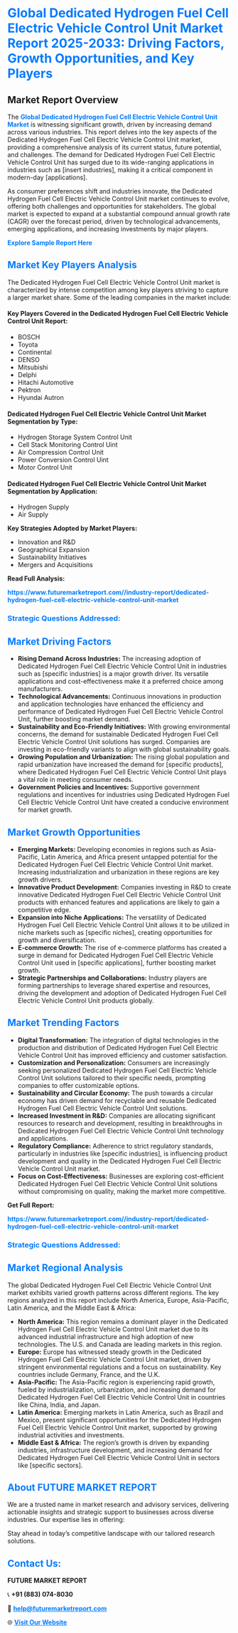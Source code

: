 <h1 style="color: #007BFF;">Global Dedicated Hydrogen Fuel Cell Electric Vehicle Control Unit Market Report 2025-2033: Driving Factors, Growth Opportunities, and Key Players</h1>

<section id="overview">
<h2>Market Report Overview</h2>
<p>The <a href="https://www.futuremarketreport.com//industry-report/dedicated-hydrogen-fuel-cell-electric-vehicle-control-unit-market" style="color: #007BFF; text-decoration: none;"><strong>Global Dedicated Hydrogen Fuel Cell Electric Vehicle Control Unit Market</strong></a> is witnessing significant growth, driven by increasing demand across various industries. This report delves into the key aspects of the Dedicated Hydrogen Fuel Cell Electric Vehicle Control Unit market, providing a comprehensive analysis of its current status, future potential, and challenges. The demand for Dedicated Hydrogen Fuel Cell Electric Vehicle Control Unit has surged due to its wide-ranging applications in industries such as [insert industries], making it a critical component in modern-day [applications].</p>
<p>As consumer preferences shift and industries innovate, the Dedicated Hydrogen Fuel Cell Electric Vehicle Control Unit market continues to evolve, offering both challenges and opportunities for stakeholders. The global market is expected to expand at a substantial compound annual growth rate (CAGR) over the forecast period, driven by technological advancements, emerging applications, and increasing investments by major players.</p>
</section>

<section id="overview">
<p><a href="https://www.futuremarketreport.com//request-sample/reportId=76759" style="color: #007BFF; text-decoration: none;"><strong>Explore Sample Report Here</strong></a></p>
</section>

<section id="key-players">
<h2 style="color: #007BFF;">Market Key Players Analysis</h2>
<p>The Dedicated Hydrogen Fuel Cell Electric Vehicle Control Unit market is characterized by intense competition among key players striving to capture a larger market share. Some of the leading companies in the market include:</p>
<h4>Key Players Covered in the Dedicated Hydrogen Fuel Cell Electric Vehicle Control Unit Report:</h4>
<ul><li>BOSCH</li><li>Toyota</li><li>Continental</li><li>DENSO</li><li>Mitsubishi</li><li>Delphi</li><li>Hitachi Automotive</li><li>Pektron</li><li>Hyundai Autron</li></ul>
<h4>Dedicated Hydrogen Fuel Cell Electric Vehicle Control Unit Market Segmentation by Type:</h4>
<ul><li>Hydrogen Storage System Control Unit</li><li>Cell Stack Monitoring Control Uint</li><li>Air Compression Control Unit</li><li>Power Conversion Control Uint</li><li>Motor Control Unit</li></ul>

<h4>Dedicated Hydrogen Fuel Cell Electric Vehicle Control Unit Market Segmentation by Application:</h4>
<ul><li>Hydrogen Supply</li><li>Air Supply</li></ul>
<p><strong>Key Strategies Adopted by Market Players:</strong></p>
<ul>
<li>Innovation and R&D</li>
<li>Geographical Expansion</li>
<li>Sustainability Initiatives</li>
<li>Mergers and Acquisitions</li>
</ul>
</section>

<section>
<p><strong>Read Full Analysis: </strong></p><a href="https://www.futuremarketreport.com//industry-report/dedicated-hydrogen-fuel-cell-electric-vehicle-control-unit-market" style="color: #007BFF; text-decoration: none;"><strong>https://www.futuremarketreport.com//industry-report/dedicated-hydrogen-fuel-cell-electric-vehicle-control-unit-market</strong></a>
<h3 style="color: #007BFF;">Strategic Questions Addressed:</h3>
</section>

<section id="driving-factors">
<h2 style="color: #007BFF;">Market Driving Factors</h2>
<ul>
<li><strong>Rising Demand Across Industries:</strong> The increasing adoption of Dedicated Hydrogen Fuel Cell Electric Vehicle Control Unit in industries such as [specific industries] is a major growth driver. Its versatile applications and cost-effectiveness make it a preferred choice among manufacturers.</li>
<li><strong>Technological Advancements:</strong> Continuous innovations in production and application technologies have enhanced the efficiency and performance of Dedicated Hydrogen Fuel Cell Electric Vehicle Control Unit, further boosting market demand.</li>
<li><strong>Sustainability and Eco-Friendly Initiatives:</strong> With growing environmental concerns, the demand for sustainable Dedicated Hydrogen Fuel Cell Electric Vehicle Control Unit solutions has surged. Companies are investing in eco-friendly variants to align with global sustainability goals.</li>
<li><strong>Growing Population and Urbanization:</strong> The rising global population and rapid urbanization have increased the demand for [specific products], where Dedicated Hydrogen Fuel Cell Electric Vehicle Control Unit plays a vital role in meeting consumer needs.</li>
<li><strong>Government Policies and Incentives:</strong> Supportive government regulations and incentives for industries using Dedicated Hydrogen Fuel Cell Electric Vehicle Control Unit have created a conducive environment for market growth.</li>
</ul>
</section>

<section id="growth-opportunities">
<h2 style="color: #007BFF;">Market Growth Opportunities</h2>
<ul>
<li><strong>Emerging Markets:</strong> Developing economies in regions such as Asia-Pacific, Latin America, and Africa present untapped potential for the Dedicated Hydrogen Fuel Cell Electric Vehicle Control Unit market. Increasing industrialization and urbanization in these regions are key growth drivers.</li>
<li><strong>Innovative Product Development:</strong> Companies investing in R&D to create innovative Dedicated Hydrogen Fuel Cell Electric Vehicle Control Unit products with enhanced features and applications are likely to gain a competitive edge.</li>
<li><strong>Expansion into Niche Applications:</strong> The versatility of Dedicated Hydrogen Fuel Cell Electric Vehicle Control Unit allows it to be utilized in niche markets such as [specific niches], creating opportunities for growth and diversification.</li>
<li><strong>E-commerce Growth:</strong> The rise of e-commerce platforms has created a surge in demand for Dedicated Hydrogen Fuel Cell Electric Vehicle Control Unit used in [specific applications], further boosting market growth.</li>
<li><strong>Strategic Partnerships and Collaborations:</strong> Industry players are forming partnerships to leverage shared expertise and resources, driving the development and adoption of Dedicated Hydrogen Fuel Cell Electric Vehicle Control Unit products globally.</li>
</ul>
</section>

<section id="trending-factors">
<h2 style="color: #007BFF;">Market Trending Factors</h2>
<ul>
<li><strong>Digital Transformation:</strong> The integration of digital technologies in the production and distribution of Dedicated Hydrogen Fuel Cell Electric Vehicle Control Unit has improved efficiency and customer satisfaction.</li>
<li><strong>Customization and Personalization:</strong> Consumers are increasingly seeking personalized Dedicated Hydrogen Fuel Cell Electric Vehicle Control Unit solutions tailored to their specific needs, prompting companies to offer customizable options.</li>
<li><strong>Sustainability and Circular Economy:</strong> The push towards a circular economy has driven demand for recyclable and reusable Dedicated Hydrogen Fuel Cell Electric Vehicle Control Unit solutions.</li>
<li><strong>Increased Investment in R&D:</strong> Companies are allocating significant resources to research and development, resulting in breakthroughs in Dedicated Hydrogen Fuel Cell Electric Vehicle Control Unit technology and applications.</li>
<li><strong>Regulatory Compliance:</strong> Adherence to strict regulatory standards, particularly in industries like [specific industries], is influencing product development and quality in the Dedicated Hydrogen Fuel Cell Electric Vehicle Control Unit market.</li>
<li><strong>Focus on Cost-Effectiveness:</strong> Businesses are exploring cost-efficient Dedicated Hydrogen Fuel Cell Electric Vehicle Control Unit solutions without compromising on quality, making the market more competitive.</li>
</ul>
</section>

<section>
<p><strong>Get Full Report: </strong></p><a href="https://www.futuremarketreport.com//industry-report/dedicated-hydrogen-fuel-cell-electric-vehicle-control-unit-market" style="color: #007BFF; text-decoration: none;"><strong>https://www.futuremarketreport.com//industry-report/dedicated-hydrogen-fuel-cell-electric-vehicle-control-unit-market</strong></a>
<h3 style="color: #007BFF;">Strategic Questions Addressed:</h3>
</section>


<section id="regional-analysis">
<h2 style="color: #007BFF;">Market Regional Analysis</h2>
<p>The global Dedicated Hydrogen Fuel Cell Electric Vehicle Control Unit market exhibits varied growth patterns across different regions. The key regions analyzed in this report include North America, Europe, Asia-Pacific, Latin America, and the Middle East & Africa:</p>
<ul>
<li><strong>North America:</strong> This region remains a dominant player in the Dedicated Hydrogen Fuel Cell Electric Vehicle Control Unit market due to its advanced industrial infrastructure and high adoption of new technologies. The U.S. and Canada are leading markets in this region.</li>
<li><strong>Europe:</strong> Europe has witnessed steady growth in the Dedicated Hydrogen Fuel Cell Electric Vehicle Control Unit market, driven by stringent environmental regulations and a focus on sustainability. Key countries include Germany, France, and the U.K.</li>
<li><strong>Asia-Pacific:</strong> The Asia-Pacific region is experiencing rapid growth, fueled by industrialization, urbanization, and increasing demand for Dedicated Hydrogen Fuel Cell Electric Vehicle Control Unit in countries like China, India, and Japan.</li>
<li><strong>Latin America:</strong> Emerging markets in Latin America, such as Brazil and Mexico, present significant opportunities for the Dedicated Hydrogen Fuel Cell Electric Vehicle Control Unit market, supported by growing industrial activities and investments.</li>
<li><strong>Middle East & Africa:</strong> The region’s growth is driven by expanding industries, infrastructure development, and increasing demand for Dedicated Hydrogen Fuel Cell Electric Vehicle Control Unit in sectors like [specific sectors].</li>
</ul>
</section>

<footer>
<h2 style="color: #007BFF;">About FUTURE MARKET REPORT</h2>
<p>We are a trusted name in market research and advisory services, delivering actionable insights and strategic support to businesses across diverse industries. Our expertise lies in offering:</p>

<p>Stay ahead in today’s competitive landscape with our tailored research solutions.</p>

<h2 style="color: #007BFF;">Contact Us:</h2>
<p><strong>FUTURE MARKET REPORT</strong></p>
<p>📞 <strong>+91 (883) 074-8030</strong></p>
<p>📧 <strong><a href="mailto:help@futuremarketreport.com" style="color: #007BFF;">help@futuremarketreport.com</a></strong></p>
<p>🌐 <strong><a href="https://www.futuremarketreport.com/" style="color: #007BFF;">Visit Our Website</a></strong></p>
</footer>